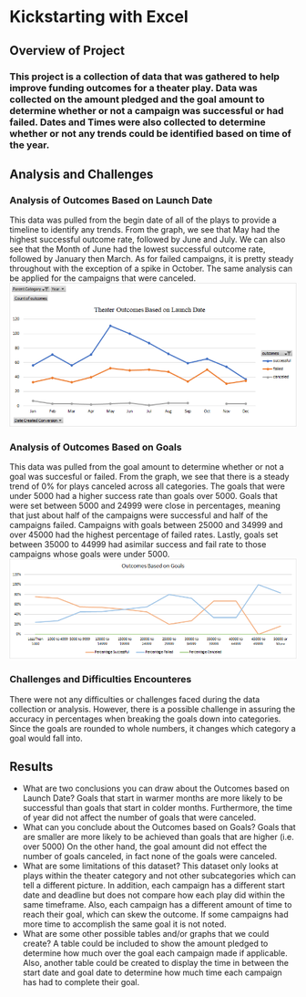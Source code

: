 # Kickstarting with Excel

## Overview of Project

### This project is a collection of data that was gathered to help improve funding outcomes for a theater play. Data was collected on the amount pledged and the goal amount to determine whether or not a campaign was successful or had failed. Dates and Times were also collected to determine whether or not any trends could be identified based on time of the year.

## Analysis and Challenges

### Analysis of Outcomes Based on Launch Date 
This data was pulled from the begin date of all of the plays to provide a timeline to identify any trends. From the graph, we see that 
May had the highest successful outcome rate, followed by June and July. We can also see that the Month of June had the lowest successful 
outcome rate, followed by January then March. As for failed campaigns, it is pretty steady throughout with the exception of a spike in 
October. The same analysis can be applied for the campaigns that were canceled.
![](Resources/Theater_Outcomes_vs_Launch.png)

### Analysis of Outcomes Based on Goals 
This data was pulled from the goal amount to determine whether or not a goal was succesful or failed. From the graph, we see that there 
is a steady trend of 0% for plays canceled across all categories. The goals that were under 5000 had a higher success rate than goals over 5000. 
Goals that were set between 5000 and 24999 were close in percentages, meaning that just about half of the campaigns were successful and 
half of the campaigns failed. Campaigns with goals between 25000 and 34999 and over 45000 had the highest percentage of failed rates. 
Lastly, goals set between 35000 to 44999 had asimilar success and fail rate to those campaigns whose goals were under 5000.
![](Resources/Outcomes_vs_Goals.png)

### Challenges and Difficulties Encounteres 
There were not any difficulties or challenges faced during the data collection or analysis. However, there is a possible challenge 
in assuring the accuracy in percentages when breaking the goals down into categories. Since the goals are rounded to whole numbers, it
changes which category a goal would fall into.

## Results

- What are two conclusions you can draw about the Outcomes based on Launch Date?
Goals that start in warmer months are more likely to be successful than goals that start in colder months. Furthermore, the
time of year did not affect the number of goals that were canceled.
- What can you conclude about the Outcomes based on Goals?
Goals that are smaller are more likely to be achieved than goals that are higher (i.e. over 5000) On the other hand, the goal
amount did not effect the number of goals canceled, in fact none of the goals were canceled.
- What are some limitations of this dataset?
This dataset only looks at plays within the theater category and not other subcategories which can tell a different picture. 
In addition, each campaign has a different start date and deadline but does not compare how each play did within the same 
timeframe. Also, each campaign has a different amount of time to reach their goal, which can skew the outcome. If some campaigns 
had more time to accomplish the same goal it is not noted.
- What are some other possible tables and/or graphs that we could create?
A table could be included to show the amount pledged to determine how much over the goal each campaign made if applicable. Also,
another table could be created to display the time in between the start date and goal date to determine how much time each
campaign has had to complete their goal.
